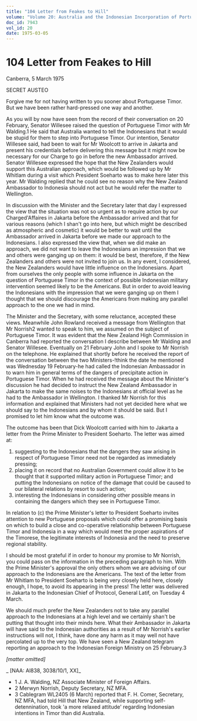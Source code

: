 ```yaml
---
title: "104 Letter from Feakes to Hill"
volume: "Volume 20: Australia and the Indonesian Incorporation of Portuguese Timor, 1974-1976"
doc_id: 7943
vol_id: 20
date: 1975-03-05
---
```


# 104 Letter from Feakes to Hill

Canberra, 5 March 1975

SECRET AUSTEO

Forgive me for not having written to you sooner about Portuguese Timor. But we have been rather hard-pressed one way and another.

As you will by now have seen from the record of their conversation on 20 February, Senator Willesee raised the question of Portuguese Timor with Mr Walding.1 He said that Australia wanted to tell the Indonesians that it would be stupid for them to step into Portuguese Timor. Our intention, Senator Willesee said, had been to wait for Mr Woolcott to arrive in Jakarta and present his credentials before delivering this message but it might now be necessary for our Charge to go in before the new Ambassador arrived. Senator Willesee expressed the hope that the New Zealanders would support this Australian approach, which would be followed up by Mr Whitlam during a visit which President Soeharto was to make here later this year. Mr Walding replied that he could see no reason why the New Zealand Ambassador to Indonesia should not act but he would refer the matter to Wellington.

In discussion with the Minister and the Secretary later that day I expressed the view that the situation was not so urgent as to require action by our Charged'Affaires in Jakarta before the Ambassador arrived and that for various reasons (which I shan't go into here, but which might be described as atmospheric and cosmetic) it would be better to wait until the Ambassador arrived in Jakarta before we made our approach to the Indonesians. I also expressed the view that, when we did make an approach, we did not want to leave the Indonesians an impression that we and others were ganging up on them: it would be best, therefore, if the New Zealanders and others were not invited to join us. In any event, I considered, the New Zealanders would have little influence on the Indonesians. Apart from ourselves the only people with some influence in Jakarta on the question of Portuguese Timor in the context of possible Indonesian military intervention seemed likely to be the Americans. But in order to avoid leaving the Indonesians with the impression that we were ganging up on them I thought that we should discourage the Americans from making any parallel approach to the one we had in mind.

The Minister and the Secretary, with some reluctance, accepted these views. Meanwhile John Rowland received a message from Wellington that Mr Norrish2 wanted to speak to him, we assumed on the subject of Portuguese Timor. It was evident that the New Zealand High Commission in Canberra had reported the conversation I describe between Mr Walding and Senator Willesee. Eventually on 21 February John and I spoke to Mr Norrish on the telephone. He explained that shortly before he received the report of the conversation between the two Ministers-!think the date he mentioned was Wednesday 19 February-he had called the Indonesian Ambassador in to warn him in general terms of the dangers of precipitate action in Portuguese Timor. When he had received the message about the Minister's discussion he had decided to instruct the New Zealand Ambassador in Jakarta to make the same noises to the Indonesians at official level as he had to the Ambassador in Wellington. I thanked Mr Norrish for this information and explained that Ministers had not yet decided here what we should say to the Indonesians and by whom it should be said. But I promised to let him know what the outcome was.

The outcome has been that Dick Woolcott carried with him to Jakarta a letter from the Prime Minister to President Soeharto. The letter was aimed at:

  1. suggesting to the Indonesians that the dangers they saw arising in respect of Portuguese Timor need not be regarded as immediately pressing;
  2. placing it on record that no Australian Government could allow it to be thought that it supported military action in Portuguese Timor; and putting the Indonesians on notice of the damage that could be caused to our bilateral relations by resort to such action;
  3. interesting the Indonesians in considering other possible means in containing the dangers which they see in Portuguese Timor.



In relation to (c) the Prime Minister's letter to President Soeharto invites attention to new Portuguese proposals which could offer a promising basis on which to build a close and co-operative relationship between Portuguese Timor and Indonesia in a way which would meet the proper aspirations of the Timorese, the legitimate interests of Indonesia and the need to preserve regional stability.

I should be most grateful if in order to honour my promise to Mr Norrish, you could pass on the information in the preceding paragraph to him. With the Prime Minister's approval the only others whom we are advising of our approach to the Indonesians are the Americans. The text of the letter from Mr Whitlam to President Soeharto is being very closely held here, closely enough, I hope, to avoid its appearing in the press! The letter was delivered in Jakarta to the Indonesian Chief of Protocol, General Latif, on Tuesday 4 March.

We should much prefer the New Zealanders not to take any parallel approach to the Indonesians at a high level and we certainly shan't be putting that thought into their minds here. What their Ambassador in Jakarta will have said to the Indonesian authorities as a result of Mr Norrish's earlier instructions will not, I think, have done any harm as it may well not have percolated up to the very top. We have seen a New Zealand telegram reporting an approach to the Indonesian Foreign Ministry on 25 February.3

_[matter omitted]_

_ [NAA: Al838, 3038/10/1, XX]_

  * 1 J. A. Walding, NZ Associate Minister of Foreign Affairs.
  * 2 Merwyn Norrish, Deputy Secretary, NZ MFA.
  * 3 Cablegram WL2405 (6 March) reported that F. H. Comer, Secretary, NZ MFA, had told Hill that New Zealand, while supporting self-detennination, took 'a more relaxed attitude' regarding Indonesian intentions in Timor than did Australia.



